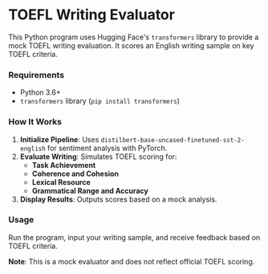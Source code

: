 # TOEFL Writing Evaluator

This Python program uses Hugging Face's `transformers` library to provide a mock TOEFL writing evaluation. It scores an English writing sample on key TOEFL criteria.

### Requirements
- Python 3.6+
- `transformers` library (`pip install transformers`)

### How It Works
1. **Initialize Pipeline**: Uses `distilbert-base-uncased-finetuned-sst-2-english` for sentiment analysis with PyTorch.
2. **Evaluate Writing**: Simulates TOEFL scoring for:
   - **Task Achievement**
   - **Coherence and Cohesion**
   - **Lexical Resource**
   - **Grammatical Range and Accuracy**
3. **Display Results**: Outputs scores based on a mock analysis.

### Usage
Run the program, input your writing sample, and receive feedback based on TOEFL criteria. 

**Note**: This is a mock evaluator and does not reflect official TOEFL scoring.
